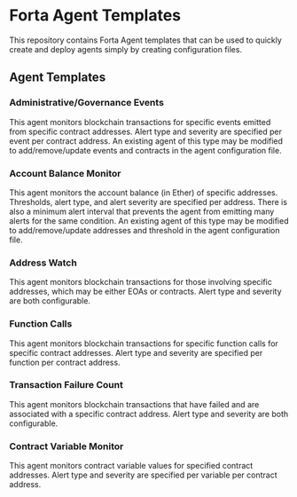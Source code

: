 # Forta Agent Templates

This repository contains Forta Agent templates that can be used to quickly create and deploy agents
simply by creating configuration files.

## Agent Templates

### Administrative/Governance Events

This agent monitors blockchain transactions for specific events emitted from specific contract
addresses.  Alert type and severity are specified per event per contract address.  An existing agent
of this type may be modified to add/remove/update events and contracts in the agent configuration
file.

### Account Balance Monitor

This agent monitors the account balance (in Ether) of specific addresses.  Thresholds, alert type,
and alert severity are specified per address.  There is also a minimum alert interval that prevents
the agent from emitting many alerts for the same condition.  An existing agent of this type may be
modified to add/remove/update addresses and threshold in the agent configuration file.

### Address Watch

This agent monitors blockchain transactions for those involving specific addresses, which may be
either EOAs or contracts.  Alert type and severity are both configurable.

### Function Calls

This agent monitors blockchain transactions for specific function calls for specific contract
addresses. Alert type and severity are specified per function per contract address.

### Transaction Failure Count

This agent monitors blockchain transactions that have failed and are associated with a specific
contract address. Alert type and severity are both configurable.

### Contract Variable Monitor

This agent monitors contract variable values for specified contract addresses. Alert type and severity
are specified per variable per contract address.
